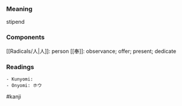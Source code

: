### Meaning

stipend

### Components

[[Radicals/人|人]]: person [[奉]]: observance; offer; present; dedicate

### Readings

```
- Kunyomi: 
- Onyomi: ホウ
```

#kanji